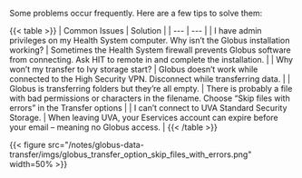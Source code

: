 Some problems occur frequently. Here are a few tips to solve them:

{{< table >}}
| Common Issues | Solution |
| --- | --- |
| I have admin privileges on my Health System computer. Why isn’t the Globus installation working? | Sometimes the Health System firewall prevents Globus software from connecting. Ask HIT to remote in and complete the installation. |
| Why won’t my transfer to Ivy storage start? | Globus doesn’t work while connected to the High Security VPN. Disconnect while transferring data. |
| Globus is transferring folders but they’re all empty. | There is probably a file with bad permissions or characters in the filename. Choose “Skip files with errors” in the Transfer options |
| I can’t connect to UVA Standard Security Storage. | When leaving UVA, your Eservices account can expire before your email – meaning no Globus access. |
{{< /table >}}

{{< figure src="/notes/globus-data-transfer/imgs/globus_transfer_option_skip_files_with_errors.png" width=50% >}}

